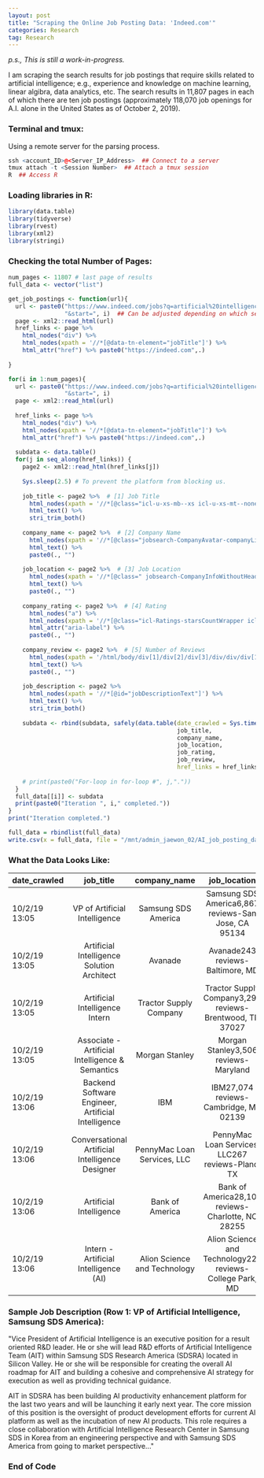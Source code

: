 ```yaml
---
layout: post
title: "Scraping the Online Job Posting Data: 'Indeed.com'"
categories: Research
tag: Research
---
```


_p.s., This is still a work-in-progress._

I am scraping the search results for job postings that require skills related to artificial intelligence; e.g., experience and knowledge on machine learning, linear algibra, data analytics, etc. The search results in 11,807 pages in each of which there are ten job postings (approximately 118,070 job openings for A.I. alone in the United States as of October 2, 2019).

### Terminal and tmux:
Using a remote server for the parsing process.
```r
ssh <account_ID>@<Server_IP_Address>  ## Connect to a server
tmux attach -t <Session Number>  ## Attach a tmux session
R  ## Access R
```

### Loading libraries in R:
```r
library(data.table)
library(tidyverse)
library(rvest)
library(xml2)
library(stringi)
```

### Checking the total Number of Pages:

```r
num_pages <- 11807 # last page of results
full_data <- vector("list")

get_job_postings <- function(url){
  url <- paste0("https://www.indeed.com/jobs?q=artificial%20intelligence", 
                "&start=", i)  ## Can be adjusted depending on which search results are to be scraped.
  page <- xml2::read_html(url)
  href_links <- page %>% 
    html_nodes("div") %>%
    html_nodes(xpath = '//*[@data-tn-element="jobTitle"]') %>%
    html_attr("href") %>% paste0("https://indeed.com",.)  
  
}
```

```r
for(i in 1:num_pages){
  url <- paste0("https://www.indeed.com/jobs?q=artificial%20intelligence", 
                "&start=", i)
  page <- xml2::read_html(url)
  
  href_links <- page %>% 
    html_nodes("div") %>%
    html_nodes(xpath = '//*[@data-tn-element="jobTitle"]') %>%
    html_attr("href") %>% paste0("https://indeed.com",.)
  
  subdata <- data.table()
  for(j in seq_along(href_links)) {
    page2 <- xml2::read_html(href_links[j])
  
    Sys.sleep(2.5) # To prevent the platform from blocking us.
    
    job_title <- page2 %>%  # [1] Job Title
      html_nodes(xpath = '//*[@class="icl-u-xs-mb--xs icl-u-xs-mt--none  jobsearch-JobInfoHeader-title"]') %>%
      html_text() %>%
      stri_trim_both()
    
    company_name <- page2 %>%  # [2] Company Name
      html_nodes(xpath = '//*[@class="jobsearch-CompanyAvatar-companyLink"]') %>%
      html_text() %>%
      paste0(., "")
    
    job_location <- page2 %>%  # [3] Job Location
      html_nodes(xpath = '//*[@class=" jobsearch-CompanyInfoWithoutHeaderImage jobsearch-CompanyInfoWithReview"]') %>%
      html_text() %>%
      paste0(., "")
    
    company_rating <- page2 %>%  # [4] Rating
      html_nodes("a") %>%
      html_nodes(xpath = '//*[@class="icl-Ratings-starsCountWrapper icl-Ratings-link"]') %>%
      html_attr("aria-label") %>%
      paste0(., "")
    
    company_review <- page2 %>%  # [5] Number of Reviews
      html_nodes(xpath = '/html/body/div[1]/div[2]/div[3]/div/div/div[1]/div[1]/div[1]/div[1]/div/div/div[2]/div/a/div[2]') %>%
      html_text() %>%
      paste0(., "")
    
    job_description <- page2 %>%
      html_nodes(xpath = '//*[@id="jobDescriptionText"]') %>% 
      html_text() %>%
      stri_trim_both()
    
    subdata <- rbind(subdata, safely(data.table(date_crawled = Sys.time(),
                                                job_title,
                                                company_name,
                                                job_location,
                                                job_rating,
                                                job_review,
                                                href_links = href_links[j])))
    
    # print(paste0("For-loop in for-loop #", j,"."))
  }
  full_data[[i]] <- subdata
  print(paste0("Iteration ", i," completed."))
}
print("Iteration completed.")
```

```r
full_data = rbindlist(full_data)
write.csv(x = full_data, file = "/mnt/admin_jaewon_02/AI_job_posting_data/AI_job_posting_data.csv")
```

### What the Data Looks Like:

| date_crawled  | job_title                                          | company_name                 | job_location                                             | company_rating   | company_review     | href_links                                                                 |
|:--------------|:--------------------------------------------------:|:----------------------------:|:--------------------------------------------------------:|:------------:|:--------------:|:--------------------------------------------------------------------------:|
| 10/2/19 13:05 | VP of Artificial Intelligence                      | Samsung SDS America          | Samsung SDS America6,867 reviews-San Jose, CA 95134      | 4 out of 5   | 6,867 reviews  | https://indeed.com/rc/clk?jk=29e6b0cfd4f1ad6e&fccid=da3c7fed78dd1607&vjs=3 |
| 10/2/19 13:05 | Artificial Intelligence Solution Architect         | Avanade                      | Avanade243 reviews-Baltimore, MD                         | 3.7 out of 5 | 243 reviews    | https://indeed.com/rc/clk?jk=c8b32b06ac7c5f37&fccid=5386281035076fdf&vjs=3 |
| 10/2/19 13:05 | Artificial Intelligence Intern                     | Tractor Supply Company       | Tractor Supply Company3,297 reviews-Brentwood, TN 37027  | 3.5 out of 5 | 3,297 reviews  | https://indeed.com/rc/clk?jk=4f9e3676b2e5e4c8&fccid=11196309d222f1c1&vjs=3 |
| 10/2/19 13:05 | Associate - Artificial Intelligence & Semantics    | Morgan Stanley               | Morgan Stanley3,506 reviews-Maryland                     | 3.9 out of 5 | 3,506 reviews  | https://indeed.com/rc/clk?jk=63e1414a8823a284&fccid=0c39fb2c91742dcf&vjs=3 |
| 10/2/19 13:06 | Backend Software Engineer, Artificial Intelligence | IBM                          | IBM27,074 reviews-Cambridge, MA 02139                    | 3.9 out of 5 | 27,074 reviews | https://indeed.com/rc/clk?jk=c6bd906a6276d2d3&fccid=de71a49b535e21cb&vjs=3 |
| 10/2/19 13:06 | Conversational Artificial Intelligence Designer    | PennyMac Loan Services, LLC  | PennyMac Loan Services, LLC267 reviews-Plano, TX         | 3.1 out of 5 | 267 reviews    | https://indeed.com/rc/clk?jk=371dc494bc960265&fccid=24c6c21cc329dea7&vjs=3 |
| 10/2/19 13:06 | Artificial Intelligence                            | Bank of America              | Bank of America28,108 reviews-Charlotte, NC 28255        | 3.8 out of 5 | 28,108 reviews | https://indeed.com/rc/clk?jk=8b653788c51d5ef9&fccid=5bd99dfa21c8a490&vjs=3 |
| 10/2/19 13:06 | Intern - Artificial Intelligence (AI)              | Alion Science and Technology | Alion Science and Technology227 reviews-College Park, MD | 3.5 out of 5 | 227 reviews    | https://indeed.com/rc/clk?jk=2638fb51ee02f970&fccid=1f295927bec6a974&vjs=3 |

### Sample Job Description (Row 1: VP of Artificial Intelligence, Samsung SDS America):

"Vice President of Artificial Intelligence is an executive position for a result oriented R&D leader. He or she will lead R&D efforts of Artificial Intelligence Team (AIT) within Samsung SDS Research America (SDSRA) located in Silicon Valley. He or she will be responsible for creating the overall AI roadmap for AIT and building a cohesive and comprehensive AI strategy for execution as well as providing technical guidance.

AIT in SDSRA has been building AI productivity enhancement platform for the last two years and will be launching it early next year. The core mission of this position is the oversight of product development efforts for current AI platform as well as the incubation of new AI products. This role requires a close collaboration with Artificial Intelligence Research Center in Samsung SDS in Korea from an engineering perspective and with Samsung SDS America from going to market perspective..."


### End of Code
